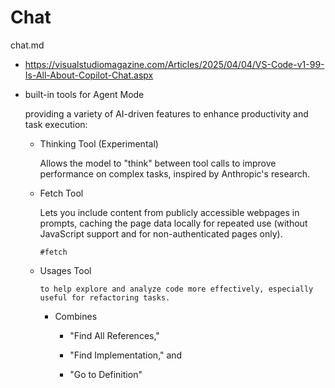 # Chat

chat.md


*   https://visualstudiomagazine.com/Articles/2025/04/04/VS-Code-v1-99-Is-All-About-Copilot-Chat.aspx


*   built-in tools for Agent Mode

    providing a variety of AI-driven features to enhance productivity and task execution:

    *   Thinking Tool (Experimental)
    
        Allows the model to "think" between tool calls to improve performance on complex tasks, inspired by 
        Anthropic's research.

    *   Fetch Tool
    
        Lets you include content from publicly accessible webpages in prompts, caching the page data locally for 
        repeated use (without JavaScript support and for non-authenticated pages only).

        `#fetch`

    *   Usages Tool
    
            to help explore and analyze code more effectively, especially useful for refactoring tasks.

        *   Combines 
        
            *   "Find All References," 
            
            *   "Find Implementation," and 
            
            *   "Go to Definition" 
            
